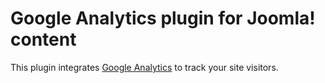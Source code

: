 Google Analytics plugin for Joomla! content
=====================

This plugin integrates [Google Analytics](http://www.google.com/analytics/) to track your site visitors.  
